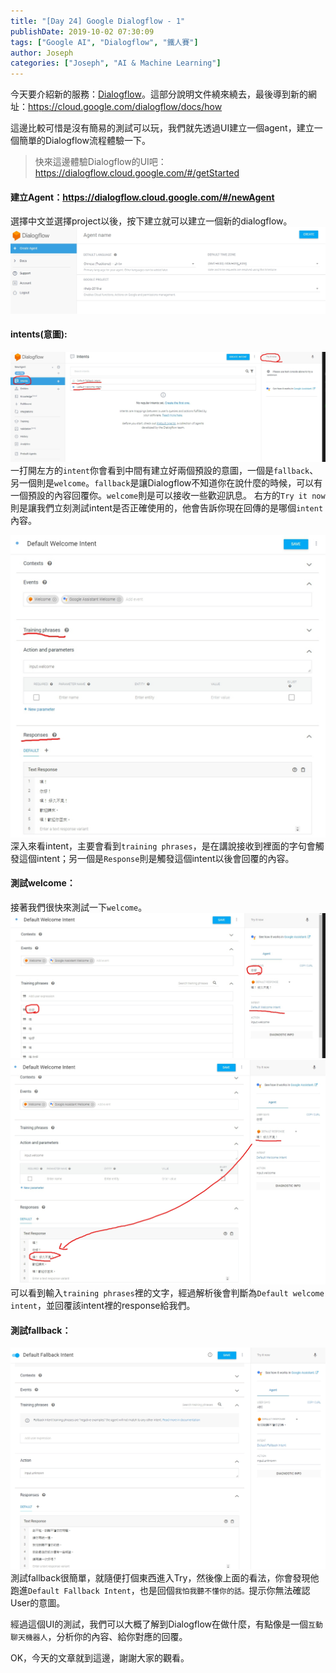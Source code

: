 ```yaml
---
title: "[Day 24] Google Dialogflow - 1"
publishDate: 2019-10-02 07:30:09
tags: ["Google AI", "Dialogflow", "鐵人賽"]
author: Joseph
categories: ["Joseph", "AI & Machine Learning"]
---
```

今天要介紹新的服務：[Dialogflow](https://cloud.google.com/dialogflow/)。這部分說明文件繞來繞去，最後導到新的網址：https://cloud.google.com/dialogflow/docs/how

這邊比較可惜是沒有簡易的測試可以玩，我們就先透過UI建立一個agent，建立一個簡單的Dialogflow流程體驗一下。
> 快來這邊體驗Dialogflow的UI吧：https://dialogflow.cloud.google.com/#/getStarted

#### 建立Agent：https://dialogflow.cloud.google.com/#/newAgent
選擇中文並選擇project以後，按下建立就可以建立一個新的dialogflow。
![create agent](create-agent.jpg)
<!-- more -->

#### intents(意圖):
![intent](intent.jpg)
一打開左方的`intent`你會看到中間有建立好兩個預設的意圖，一個是`fallback`、另一個則是`welcome`。`fallback`是讓Dialogflow不知道你在說什麼的時候，可以有一個預設的內容回覆你。`welcome`則是可以接收一些歡迎訊息。
右方的`Try it now`則是讓我們立刻測試intent是否正確使用的，他會告訴你現在回傳的是哪個`intent`內容。

![intent-2](intent-2.jpg)
深入來看intent，主要會看到`training phrases`，是在講說接收到裡面的字句會觸發這個intent；另一個是`Response`則是觸發這個intent以後會回覆的內容。

#### 測試welcome：
接著我們很快來測試一下`welcome`。
![try](try.jpg)
![response](response.jpg)
可以看到輸入`training phrases`裡的文字，經過解析後會判斷為`Default welcome intent`，並回覆該intent裡的response給我們。

#### 測試fallback：
![fallback](fallback.jpg)
測試fallback很簡單，就隨便打個東西進入Try，然後像上面的看法，你會發現他跑進`Default Fallback Intent`，也是回個`我怕我聽不懂你的話。`提示你無法確認User的意圖。

經過這個UI的測試，我們可以大概了解到Dialogflow在做什麼，有點像是一個`互動聊天機器人`，分析你的內容、給你對應的回覆。

OK，今天的文章就到這邊，謝謝大家的觀看。

